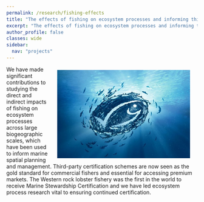 ```yaml
---
permalink: /research/fishing-effects
title: "The effects of fishing on ecosystem processes and informing third party certification of fisheries"
excerpt: "The effects of fishing on ecosystem processes and informing third party certification of fisheries"
author_profile: false
classes: wide
sidebar:
  nav: "projects"
---
```

<img class="philprofile" src='/images/MSC.jpg' align='right' width="350" hspace="20" vspace="10">
We have made significant contributions to studying the direct and indirect impacts of fishing on ecosystem processes across large biogeographic scales, which have been used to inform marine spatial planning and management. Third-party certification schemes are now seen as the gold standard for commercial fishers and essential for accessing premium markets. The Western rock lobster fishery was the first in the world to receive Marine Stewardship Certification and we have led ecosystem process research vital to ensuring continued certification.
